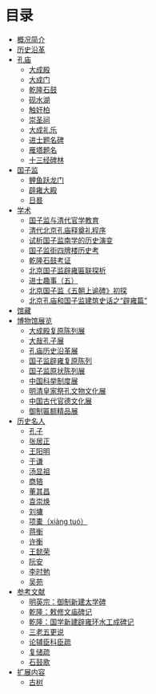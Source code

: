 # 目录

- [概况简介](./README.md)
- [历史沿革](./history.md)
- [孔庙](./Kongmiao/README.md)
    - [大成殿](./Kongmiao/Kongmiao-1.md)
    - [大成门](./Kongmiao/Kongmiao-2.md)
    - [乾隆石鼓]()
    - [砚水湖]()
    - [触奸柏]()
    - [崇圣祠](./Kongmiao/Kongmiao-3.md)
    - [大成礼乐](./Kongmiao/Kongmiao-3-1.md)
    - [进士题名碑](./Kongmiao/Kongmiao-4.md)
    - [雁塔题名](./Kongmiao/Kongmiao-4-1.md)
    - [十三经碑林](./Kongmiao/Kongmiao-5.md)
- [国子监](./ImperialCollege/README.md)
    - [鲤鱼跃龙门](./ImperialCollege/ImperialCollege-1.md)
    - [辟雍大殿](./ImperialCollege/ImperialCollege-2.md)
    - [日晷](./ImperialCollege/ImperialCollege-3.md)
- [学术]()
    - [国子监与清代官学教育](./academe/academe-1.md)
    - [清代北京孔庙释奠礼程序](./academe/academe-2.md)
    - [试析国子监南学的历史演变](./academe/academe-3.md)
    - [国子监街四牌楼历史考](./academe/academe-4.md)
    - [乾隆石鼓考证](./academe/academe-5.md)
    - [北京国子监辟雍匾联探析](./academe/academe-6.md)
    - [进士趣事（五）](./academe/academe-7.md)
    - [北京国子监《五朝上谕碑》初探](./academe/academe-8.md)
    - [北京孔庙和国子监建筑史话之“辟雍篇”](./academe/academe-9.md)
- [馆藏]()
- [博物馆展览]()
    - [大成殿复原陈列展]()
    - [大哉孔子展](./exhibitions/exhibition-2.md)
    - [孔庙历史沿革展]()
    - [国子监辟雍复原陈列]()
    - [国子监原状陈列展]()
    - [中国科举制度展](./exhibitions/exhibition-6.md)
    - [明清皇家祭孔文物文化展](./exhibitions/exhibition-7.md)
    - [中国古代官德文化展](./exhibitions/exhibition-8.md)
    - [御制匾额精品展](./exhibitions/exhibition-9.md)
- [历史名人]()
    - [孔子]()
    - [张居正](./celebrities/celebrity-1.md)
    - [王阳明](./celebrities/celebrity-2.md)
    - [于谦](./celebrities/celebrity-3.md)
    - [汤显祖](./celebrities/celebrity-4.md)
    - [商辂](./celebrities/celebrity-5.md)
    - [董其昌](./celebrities/celebrity-6.md)
    - [袁崇焕](./celebrities/celebrity-7.md)
    - [刘墉](./celebrities/celebrity-8.md)
    - [项橐（xiàng tuó）](./celebrities/celebrity-9.md)
    - [蒋衡](./celebrities/celebrity-10.md)
    - [许衡](./celebrities/celebrity-11.md)
    - [王懿荣](./celebrities/celebrity-12.md)
    - [阮安](./celebrities/celebrity-13.md)
    - [李时勉]()
    - [吴苑]()
- [参考文献]()
    - [明英宗：御制新建太学碑]()
    - [乾隆：敕修文庙碑记]()
    - [乾隆：国学新建辟雍环水工成碑记]()
    - [三老五更说]()
    - [论辅臣科臣疏]()
    - [复储疏]()
    - [石鼓歌]()
- [扩展内容]()
    - [古树](./extend/ancient-trees.md)

